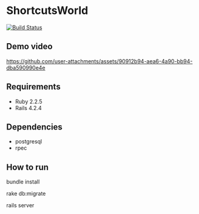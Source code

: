 # ShortcutsWorld
[![Build Status](https://travis-ci.org/cfsbsi/shortcutsworld.svg?branch=master)](https://travis-ci.org/cfsbsi/shortcutsworld)


## Demo video

https://github.com/user-attachments/assets/90912b94-aea6-4a90-bb94-dba590990e4e



## Requirements
* Ruby 2.2.5
* Rails 4.2.4

## Dependencies
* postgresql
* rpec

## How to run

 bundle install
 
 rake db:migrate
 
 rails server

